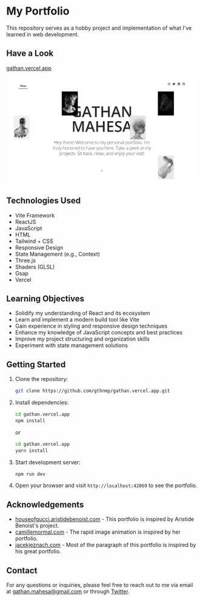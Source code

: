 # My Portfolio

This repository serves as a hobby project and implementation of what I've learned in web development.

## Have a Look

[gathan.vercel.app](https://gathan.vercel.app)

![Portfolio Preview](https://github.com/gthnmp/gathan.vercel.app/blob/master/public/assets/preview/gathan.vercel.app.png?raw=true)

## Technologies Used

- Vite Framework
- ReactJS
- JavaScript
- HTML
- Tailwind + CSS
- Responsive Design
- State Management (e.g., Context)
- Three.js
- Shaders (GLSL)
- Gsap
- Vercel

## Learning Objectives

- Solidify my understanding of React and its ecosystem
- Learn and implement a modern build tool like Vite
- Gain experience in styling and responsive design techniques
- Enhance my knowledge of JavaScript concepts and best practices
- Improve my project structuring and organization skills
- Experiment with state management solutions

## Getting Started

1. Clone the repository:
    ```bash
    git clone https://github.com/gthnmp/gathan.vercel.app.git
    ```
2. Install dependencies:
    ```bash
    cd gathan.vercel.app
    npm install
    ```
    or
    ```bash
    cd gathan.vercel.app
    yarn install
    ```

3. Start development server:
    ```bash
    npm run dev
    ```
4. Open your browser and visit `http://localhost:42069` to see the portfolio.

## Acknowledgements

- [houseofgucci.aristidebenoist.com](houseofgucci.aristidebenoist.com) - This portfolio is inspired by Aristide Benoist's project.
- [camillemormal.com](https://camillemormal.com/) - The rapid image animation is inspired by her portfolio.
- [jacekjeznach.com](https://jacekjeznach.com/) - Most of the paragraph of this portfolio is inspired by his great portfolio.

## Contact

For any questions or inquiries, please feel free to reach out to me via email at [gathan.mahesa@gmail.com](mailto:gathan.mahesa@gmail.com) or through [Twitter](https://twitter.com/_viograce).


